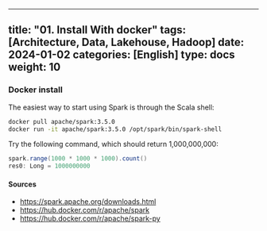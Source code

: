 
---
title: "01. Install With docker"
tags: [Architecture, Data, Lakehouse, Hadoop]
date: 2024-01-02
categories: [English]
type: docs
weight: 10
---

### Docker install

The easiest way to start using Spark is through the Scala shell:

```bash
docker pull apache/spark:3.5.0
docker run -it apache/spark:3.5.0 /opt/spark/bin/spark-shell
```

Try the following command, which should return 1,000,000,000:

```scala
spark.range(1000 * 1000 * 1000).count()
res0: Long = 1000000000
```

#### Sources
- https://spark.apache.org/downloads.html
- https://hub.docker.com/r/apache/spark
- https://hub.docker.com/r/apache/spark-py
